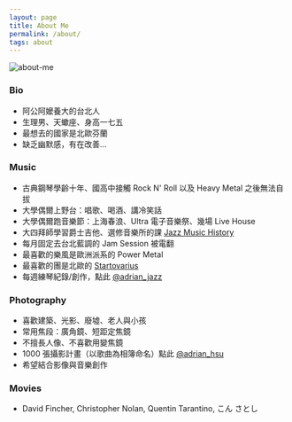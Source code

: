 ```yaml
---
layout: page
title: About Me
permalink: /about/
tags: about
---
```


![about-me](https://user-images.githubusercontent.com/8178172/49525480-cec63f00-f8e8-11e8-9241-2bb887745dae.jpeg)

### Bio
* 阿公阿嬤養大的台北人
* 生理男、天蠍座、身高一七五
* 最想去的國家是北歐芬蘭
* 缺乏幽默感，有在改善...

### Music
* 古典鋼琴學齡十年、國高中接觸 Rock N' Roll 以及 Heavy Metal 之後無法自拔
* 大學偶爾上野台：唱歌、喝酒、講冷笑話
* 大學偶爾跑音樂節：上海春浪、Ultra 電子音樂祭、幾場 Live House
* 大四拜師學習爵士吉他、選修音樂所的課 [Jazz Music History](http://nol.ntu.edu.tw/nol/coursesearch/print_table.php?course_id=144%2031800&class=&dpt_code=0000&ser_no=80086&semester=106-1&lang=CH)
* 每月固定去台北藍調的 Jam Session 被電翻
* 最喜歡的樂風是歐洲派系的 Power Metal
* 最喜歡的團是北歐的 [Startovarius](https://www.youtube.com/watch?v=lNLdTfwx5ZQ)
* 每週練琴紀錄/創作，點此 [@adrian_jazz](https://www.instagram.com/_adrian_jazz_/)

### Photography
* 喜歡建築、光影、廢墟、老人與小孩
* 常用焦段：廣角鏡、短距定焦鏡
* 不擅長人像、不喜歡用變焦鏡
* 1000 張攝影計畫（以歌曲為相簿命名）點此 [@adrian_hsu](https://www.flickr.com/photos/adrian_hsu/)
* 希望結合影像與音樂創作

### Movies
* David Fincher, Christopher Nolan, Quentin Tarantino, こん さとし
